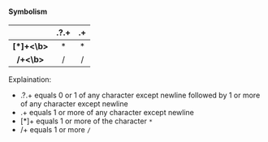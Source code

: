#### Symbolism

|             | .?.+ | .+ |
|:-----------:|:----:|:-: |
| <b>[*]+<\b> | *    | *  |
| <b>/+<\b>   | /    | /  |

Explaination: 
* .?.+ equals 0 or 1 of any character except newline followed by 1 or more of any character except newline
* .+ equals 1 or more of any character except newline
* [*]+ equals 1 or more of the character `*`  
* /+ equals 1 or more `/`  
